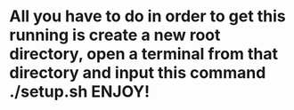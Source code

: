 # All you have to do in order to get this running is create a new root directory, open a terminal from that directory and input this command ./setup.sh  ENJOY!
